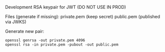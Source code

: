 Development RSA keypair for JWT (DO NOT USE IN PROD)

Files (generate if missing):
  private.pem  (keep secret)
  public.pem   (published via JWKS)

Generate new pair:
```
openssl genrsa -out private.pem 4096
openssl rsa -in private.pem -pubout -out public.pem
```
